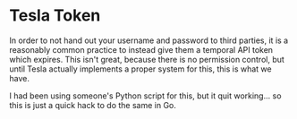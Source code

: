 # Tesla Token

In order to not hand out your username and password to third parties, it is a
reasonably common practice to instead give them a temporal API token which
expires.  This isn't great, because there is no permission control, but until
Tesla actually implements a proper system for this, this is what we have.

I had been using someone's Python script for this, but it quit working... so
this is just a quick hack to do the same in Go.

